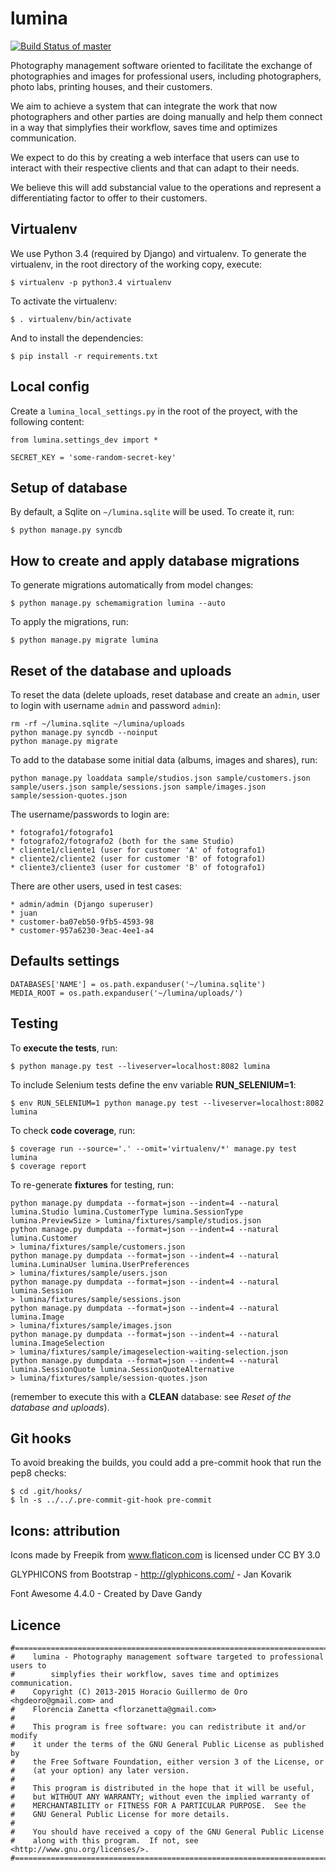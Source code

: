 lumina
======

[![Build Status of master](https://api.travis-ci.org/florzanetta/lumina.png?branch=master)](https://travis-ci.org/florzanetta/lumina)

Photography management software oriented to facilitate the exchange of photographies and images
for professional users, including photographers, photo labs, printing houses, and their customers.

We aim to achieve a system that can integrate the work that now photographers and other parties are doing manually and
help them connect in a way that simplyfies their workflow, saves time and optimizes communication.

We expect to do this by creating a web interface that users can use to interact with
their respective clients and that can adapt to their needs.

We believe this will add substancial value to the operations and represent
a differentiating factor to offer to their customers.

Virtualenv
----------

We use Python 3.4 (required by Django) and virtualenv. To generate the virtualenv,
in the root directory of the working copy, execute:

    $ virtualenv -p python3.4 virtualenv

To activate the virtualenv:

    $ . virtualenv/bin/activate

And to install the dependencies:

    $ pip install -r requirements.txt 

Local config
------------

Create a `lumina_local_settings.py` in the root of the proyect, with the following content:

    from lumina.settings_dev import *

    SECRET_KEY = 'some-random-secret-key'


Setup of database
-----------------

By default, a Sqlite on `~/lumina.sqlite` will be used. To create it, run:

    $ python manage.py syncdb


How to create and apply database migrations
-------------------------------------------

To generate migrations automatically from model changes:

    $ python manage.py schemamigration lumina --auto


To apply the migrations, run:

    $ python manage.py migrate lumina


Reset of the database and uploads
---------------------------------

To reset the data (delete uploads, reset database and create an `admin`, user to login
with username `admin` and password `admin`):

    rm -rf ~/lumina.sqlite ~/lumina/uploads
    python manage.py syncdb --noinput
    python manage.py migrate

To add to the database some initial data (albums, images and shares), run:

    python manage.py loaddata sample/studios.json sample/customers.json sample/users.json sample/sessions.json sample/images.json sample/session-quotes.json


The username/passwords to login are:

    * fotografo1/fotografo1
    * fotografo2/fotografo2 (both for the same Studio)
    * cliente1/cliente1 (user for customer 'A' of fotografo1)
    * cliente2/cliente2 (user for customer 'B' of fotografo1)
    * cliente3/cliente3 (user for customer 'B' of fotografo1)

There are other users, used in test cases:

    * admin/admin (Django superuser)
    * juan
    * customer-ba07eb50-9fb5-4593-98
    * customer-957a6230-3eac-4ee1-a4

Defaults settings
-----------------

    DATABASES['NAME'] = os.path.expanduser('~/lumina.sqlite')
    MEDIA_ROOT = os.path.expanduser('~/lumina/uploads/')


<!--
Data for `cities_light` app
---------------------------

We are using `cities_light` to handle the customer city/state/country. To get
the full list of city/state/country from internet, you need to run:

    $ python manage.py cities_light

Clic [here](https://github.com/yourlabs/django-cities-light) for more info about `django-cities-light`.
-->


Testing
-------

To **execute the tests**, run:

    $ python manage.py test --liveserver=localhost:8082 lumina

To include Selenium tests define the env variable **RUN_SELENIUM=1**:

    $ env RUN_SELENIUM=1 python manage.py test --liveserver=localhost:8082 lumina

To check **code coverage**, run:

    $ coverage run --source='.' --omit='virtualenv/*' manage.py test lumina
    $ coverage report

To re-generate **fixtures** for testing, run:

    python manage.py dumpdata --format=json --indent=4 --natural lumina.Studio lumina.CustomerType lumina.SessionType lumina.PreviewSize > lumina/fixtures/sample/studios.json
    python manage.py dumpdata --format=json --indent=4 --natural lumina.Customer                                                         > lumina/fixtures/sample/customers.json
    python manage.py dumpdata --format=json --indent=4 --natural lumina.LuminaUser lumina.UserPreferences                                > lumina/fixtures/sample/users.json
    python manage.py dumpdata --format=json --indent=4 --natural lumina.Session                                                          > lumina/fixtures/sample/sessions.json
    python manage.py dumpdata --format=json --indent=4 --natural lumina.Image                                                            > lumina/fixtures/sample/images.json
    python manage.py dumpdata --format=json --indent=4 --natural lumina.ImageSelection                                                   > lumina/fixtures/sample/imageselection-waiting-selection.json
    python manage.py dumpdata --format=json --indent=4 --natural lumina.SessionQuote lumina.SessionQuoteAlternative                      > lumina/fixtures/sample/session-quotes.json

(remember to execute this with a **CLEAN** database: see *Reset of the database and uploads*).


Git hooks
---------

To avoid breaking the builds, you could add a pre-commit hook that run the pep8 checks:

    $ cd .git/hooks/
    $ ln -s ../../.pre-commit-git-hook pre-commit


Icons: attribution
------------------

Icons made by Freepik from www.flaticon.com is licensed under CC BY 3.0

GLYPHICONS from Bootstrap - http://glyphicons.com/ - Jan Kovarik

Font Awesome 4.4.0 - Created by Dave Gandy

Licence
-------

    #===============================================================================
    #    lumina - Photography management software targeted to professional users to
    #        simplyfies their workflow, saves time and optimizes communication.
    #    Copyright (C) 2013-2015 Horacio Guillermo de Oro <hgdeoro@gmail.com> and
    #    Florencia Zanetta <florzanetta@gmail.com>
    #
    #    This program is free software: you can redistribute it and/or modify
    #    it under the terms of the GNU General Public License as published by
    #    the Free Software Foundation, either version 3 of the License, or
    #    (at your option) any later version.
    #
    #    This program is distributed in the hope that it will be useful,
    #    but WITHOUT ANY WARRANTY; without even the implied warranty of
    #    MERCHANTABILITY or FITNESS FOR A PARTICULAR PURPOSE.  See the
    #    GNU General Public License for more details.
    #
    #    You should have received a copy of the GNU General Public License
    #    along with this program.  If not, see <http://www.gnu.org/licenses/>.
    #===============================================================================
